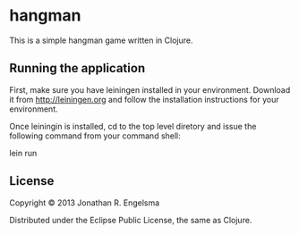 # hangman

This is a simple hangman game written in Clojure.  

## Running the application 

First, make sure you have leiningen installed in your environment.  Download it from http://leiningen.org and follow the installation instructions for your environment.

Once leiningin is installed, cd to the top level diretory and issue the following command from your command shell:

lein run

## License

Copyright © 2013 Jonathan R. Engelsma

Distributed under the Eclipse Public License, the same as Clojure.
